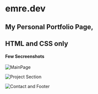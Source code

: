 # emre.dev

## My Personal Portfolio Page,

## HTML and CSS only

#### Few Secreenshots

![MainPage]("readme-img/a.jpg")

![Project Section]("readme-img/b.png")

![Contact and Footer]("readme-img/c.png")
